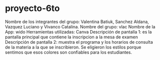 # proyecto-6to
Nombre de los integrantes del grupo: Valentina Batiuk, Sanchez Aldana, Vazquez Luciano y Vivanco Catalina. 
Nombre del grupo: vlac
Nombre de la App: wido
Herramientas utilizadas: Canva 
Descripción de pantalla 1: es la pantalla principal que contiene la inscripcion a la mesa de examen 
Descripción de pantalla 2: muestra el programa y los horarios de consulta de la materia a la que se inscribieron. 
Se eligieron los estilos porque sentimos que esos colores son confiables para los estudiantes. 
